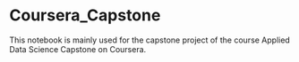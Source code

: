 # Coursera_Capstone
 This notebook is mainly used for the capstone project of the course Applied Data Science Capstone on Coursera.
